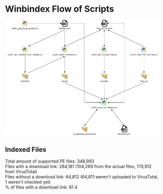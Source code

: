 # Winbindex Flow of Scripts

![winbindex-scripts-flow.png](winbindex-scripts-flow.png)

## Indexed Files

<!--FileStats-->
Total amount of supported PE files: 348,993  
Files with a download link: 284,181 (104,269 from the actual files, 179,912 from VirusTotal)  
Files without a download link: 64,812 (64,811 weren't uploaded to VirusTotal, 1 weren't checked yet)  
% of files with a download link: 81.4  
<!--/FileStats-->
